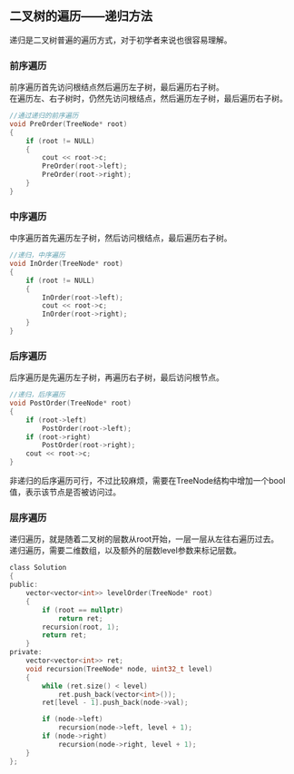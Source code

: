 ## 二叉树的遍历——递归方法
递归是二叉树普遍的遍历方式，对于初学者来说也很容易理解。   
### 前序遍历
前序遍历首先访问根结点然后遍历左子树，最后遍历右子树。   
在遍历左、右子树时，仍然先访问根结点，然后遍历左子树，最后遍历右子树。   
```c
//通过递归的前序遍历     
void PreOrder(TreeNode* root)     
{  
	if (root != NULL)  
	{   
		cout << root->c;  
		PreOrder(root->left);  
		PreOrder(root->right);   
	}   
}    
```
### 中序遍历
中序遍历首先遍历左子树，然后访问根结点，最后遍历右子树。   
```c
//递归，中序遍历   
void InOrder(TreeNode* root)  
{  
	if (root != NULL)  
	{  
		InOrder(root->left);   
		cout << root->c;   
		InOrder(root->right);   
	}  
}   


```
### 后序遍历
后序遍历是先遍历左子树，再遍历右子树，最后访问根节点。   
```c
//递归，后序遍历  
void PostOrder(TreeNode* root)    
{   
	if (root->left)  
		PostOrder(root->left);  
	if (root->right)   
		PostOrder(root->right);  
	cout << root->c;  
}  
```
非递归的后序遍历可行，不过比较麻烦，需要在TreeNode结构中增加一个bool值，表示该节点是否被访问过。   
### 层序遍历  
递归遍历，就是随着二叉树的层数从root开始，一层一层从左往右遍历过去。   
递归遍历，需要二维数组，以及额外的层数level参数来标记层数。   
```c
class Solution
{
public:
	vector<vector<int>> levelOrder(TreeNode* root)
	{
		if (root == nullptr)
			return ret;
		recursion(root, 1);
		return ret;
	}
private:
	vector<vector<int>> ret;
	void recursion(TreeNode* node, uint32_t level)
	{
		while (ret.size() < level)
			ret.push_back(vector<int>());
		ret[level - 1].push_back(node->val);

		if (node->left)
			recursion(node->left, level + 1);
		if (node->right)
			recursion(node->right, level + 1);
	}
};
```   